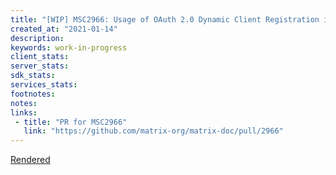 ```yaml
---
title: "[WIP] MSC2966: Usage of OAuth 2.0 Dynamic Client Registration in Matrix"
created_at: "2021-01-14"
description:
keywords: work-in-progress
client_stats:
server_stats:
sdk_stats:
services_stats:
footnotes:
notes:
links:
 - title: "PR for MSC2966"
   link: "https://github.com/matrix-org/matrix-doc/pull/2966"
---
```

[Rendered](https://github.com/sandhose/matrix-doc/blob/msc/sandhose/oauth2-dynamic-registration/proposals/2966-oauth2-dynamic-registration.md)

